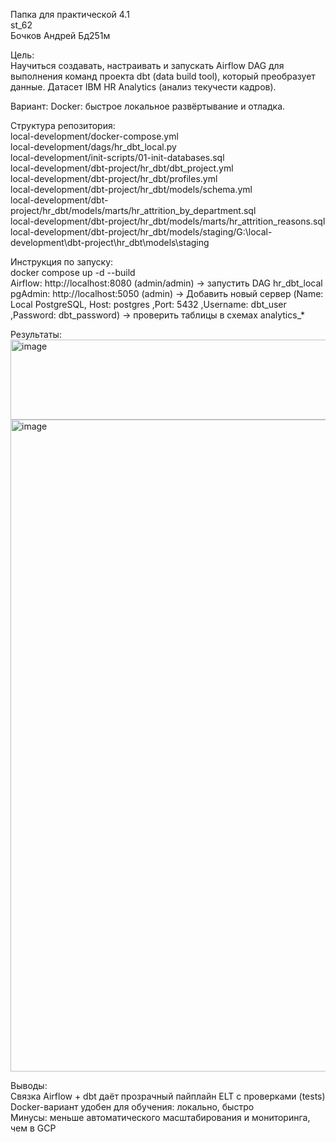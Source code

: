 Папка для практической 4.1  
st_62  
Бочков Андрей Бд251м  

Цель:  
Научиться создавать, настраивать и запускать Airflow DAG для выполнения команд проекта dbt (data build tool), который преобразует данные. Датасет IBM HR Analytics (анализ текучести кадров).  
  
Вариант: Docker: быстрое локальное развёртывание и отладка.  

Структура репозитория:  
local-development/docker-compose.yml  
local-development/dags/hr_dbt_local.py  
local-development/init-scripts/01-init-databases.sql  
local-development/dbt-project/hr_dbt/dbt_project.yml  
local-development/dbt-project/hr_dbt/profiles.yml  
local-development/dbt-project/hr_dbt/models/schema.yml  
local-development/dbt-project/hr_dbt/models/marts/hr_attrition_by_department.sql  
local-development/dbt-project/hr_dbt/models/marts/hr_attrition_reasons.sql  
local-development/dbt-project/hr_dbt/models/staging/G:\local-development\dbt-project\hr_dbt\models\staging  

Инструкция по запуску:  
docker compose up -d --build  
Airflow: http://localhost:8080 (admin/admin) → запустить DAG hr_dbt_local  
pgAdmin: http://localhost:5050 (admin) -> Добавить новый сервер (Name: Local PostgreSQL, Host: postgres ,Port: 5432 ,Username: dbt_user ,Password: dbt_password) → проверить таблицы в схемах analytics_*  
  
Результаты:  
<img width="974" height="128" alt="image" src="https://github.com/user-attachments/assets/d4b68860-0406-4be6-82f3-9404620f9047" />  
<img width="974" height="1043" alt="image" src="https://github.com/user-attachments/assets/a023f958-aeb6-40b2-b07a-7c9fe1f55248" />  
  
Выводы:  
Связка Airflow + dbt даёт прозрачный пайплайн ELT с проверками (tests)  
Docker-вариант удобен для обучения: локально, быстро  
Минусы: меньше автоматического масштабирования и мониторинга, чем в GCP
